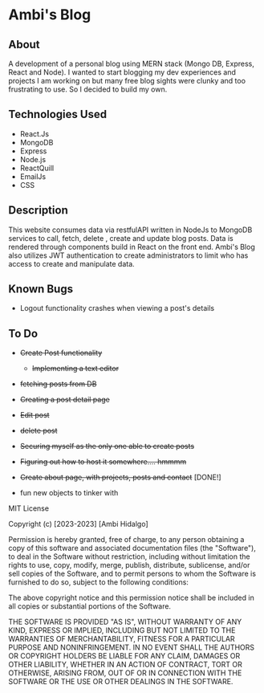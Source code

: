 # Ambi's Blog


## About

A development of a personal blog using MERN stack (Mongo DB, Express, React and Node). I wanted to start blogging my dev experiences and projects I am working on but many free blog sights were clunky and too frustrating to use. So I decided to build my own.


## Technologies Used

* React.Js
* MongoDB
* Express
* Node.js
* ReactQuill
* EmailJs
* CSS


## Description

This website consumes data via restfulAPI written in NodeJs to MongoDB services to call, fetch, delete , create and update blog posts. Data is rendered through components build in React on the front end. Ambi's Blog also utilizes JWT authentication to create administrators to limit who has access to create and manipulate data.  


## Known Bugs

* Logout functionality crashes when viewing a post's details


## To Do
  * ~~Create Post functionality~~
    * ~~Implementing a text editor~~ 
  * ~~fetching posts from DB~~
  * ~~Creating a post detail page~~
  * ~~Edit post~~
  * ~~delete post~~
  * ~~Securing myself as the only one able to create posts~~
  * ~~Figuring out how to host it somewhere.... hmmmm~~

  * ~~Create about page, with projects, posts and contact~~ [DONE!]

  * fun new objects to tinker with
  

MIT License

Copyright (c) [2023-2023] [Ambi Hidalgo]

Permission is hereby granted, free of charge, to any person obtaining a copy
of this software and associated documentation files (the "Software"), to deal
in the Software without restriction, including without limitation the rights
to use, copy, modify, merge, publish, distribute, sublicense, and/or sell
copies of the Software, and to permit persons to whom the Software is
furnished to do so, subject to the following conditions:

The above copyright notice and this permission notice shall be included in all
copies or substantial portions of the Software.

THE SOFTWARE IS PROVIDED "AS IS", WITHOUT WARRANTY OF ANY KIND, EXPRESS OR
IMPLIED, INCLUDING BUT NOT LIMITED TO THE WARRANTIES OF MERCHANTABILITY,
FITNESS FOR A PARTICULAR PURPOSE AND NONINFRINGEMENT. IN NO EVENT SHALL THE
AUTHORS OR COPYRIGHT HOLDERS BE LIABLE FOR ANY CLAIM, DAMAGES OR OTHER
LIABILITY, WHETHER IN AN ACTION OF CONTRACT, TORT OR OTHERWISE, ARISING FROM,
OUT OF OR IN CONNECTION WITH THE SOFTWARE OR THE USE OR OTHER DEALINGS IN THE
SOFTWARE.